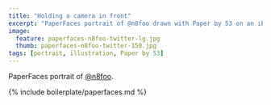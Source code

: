 ```yaml
---
title: "Holding a camera in front"
excerpt: "PaperFaces portrait of @n8foo drawn with Paper by 53 on an iPad."
image: 
  feature: paperfaces-n8foo-twitter-lg.jpg
  thumb: paperfaces-n8foo-twitter-150.jpg
tags: [portrait, illustration, Paper by 53]
---
```


PaperFaces portrait of [@n8foo](http://twitter.com/n8foo).

{% include boilerplate/paperfaces.md %}